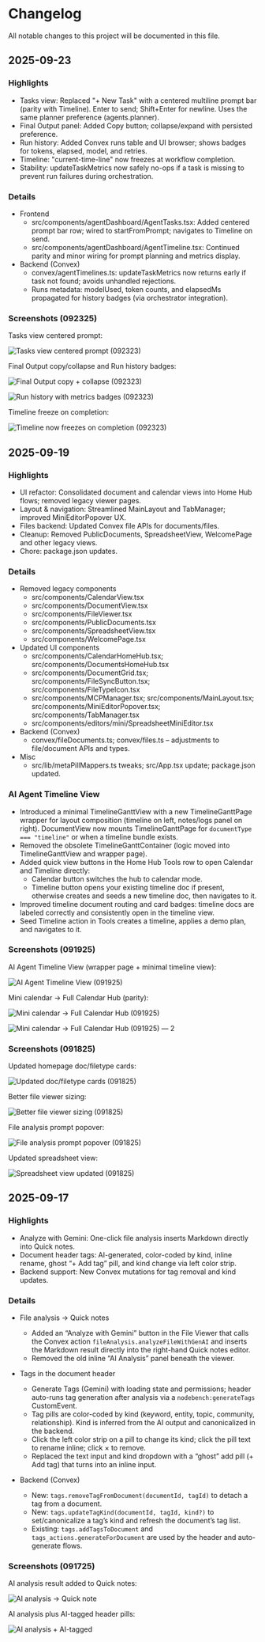 # Changelog

All notable changes to this project will be documented in this file.


## 2025-09-23

### Highlights
- Tasks view: Replaced "+ New Task" with a centered multiline prompt bar (parity with Timeline). Enter to send; Shift+Enter for newline. Uses the same planner preference (agents.planner).
- Final Output panel: Added Copy button; collapse/expand with persisted preference.
- Run history: Added Convex runs table and UI browser; shows badges for tokens, elapsed, model, and retries.
- Timeline: "current-time-line" now freezes at workflow completion.
- Stability: updateTaskMetrics now safely no-ops if a task is missing to prevent run failures during orchestration.

### Details
- Frontend
  - src/components/agentDashboard/AgentTasks.tsx: Added centered prompt bar row; wired to startFromPrompt; navigates to Timeline on send.
  - src/components/agentDashboard/AgentTimeline.tsx: Continued parity and minor wiring for prompt planning and metrics display.
- Backend (Convex)
  - convex/agentTimelines.ts: updateTaskMetrics now returns early if task not found; avoids unhandled rejections.
  - Runs metadata: modelUsed, token counts, and elapsedMs propagated for history badges (via orchestrator integration).

### Screenshots (092325)

Tasks view centered prompt:

![Tasks view centered prompt (092323)](./updated_screenshot/092323_dynamic_search_ai_agent_tasks_view_grid.png)

Final Output copy/collapse and Run history badges:

![Final Output copy + collapse (092323)](./updated_screenshot/092323_dynamic_search_ai_agent_timeline_view_expanded(1).png)

![Run history with metrics badges (092323)](./updated_screenshot/092323_dynamic_search_ai_agent_timeline_view_expanded(2).png)

Timeline freeze on completion:

![Timeline now freezes on completion (092323)](./updated_screenshot/092323_dynamic_search_ai_agent_timeline_view.png)

## 2025-09-19

### Highlights
- UI refactor: Consolidated document and calendar views into Home Hub flows; removed legacy viewer pages.
- Layout & navigation: Streamlined MainLayout and TabManager; improved MiniEditorPopover UX.
- Files backend: Updated Convex file APIs for documents/files.
- Cleanup: Removed PublicDocuments, SpreadsheetView, WelcomePage and other legacy views.
- Chore: package.json updates.

### Details
- Removed legacy components
  - src/components/CalendarView.tsx
  - src/components/DocumentView.tsx
  - src/components/FileViewer.tsx
  - src/components/PublicDocuments.tsx
  - src/components/SpreadsheetView.tsx
  - src/components/WelcomePage.tsx
- Updated UI components
  - src/components/CalendarHomeHub.tsx; src/components/DocumentsHomeHub.tsx
  - src/components/DocumentGrid.tsx; src/components/FileSyncButton.tsx; src/components/FileTypeIcon.tsx
  - src/components/MCPManager.tsx; src/components/MainLayout.tsx; src/components/MiniEditorPopover.tsx; src/components/TabManager.tsx
  - src/components/editors/mini/SpreadsheetMiniEditor.tsx
- Backend (Convex)
  - convex/fileDocuments.ts; convex/files.ts – adjustments to file/document APIs and types.
- Misc
  - src/lib/metaPillMappers.ts tweaks; src/App.tsx update; package.json updated.


### AI Agent Timeline View

- Introduced a minimal TimelineGanttView with a new TimelineGanttPage wrapper for layout composition (timeline on left, notes/logs panel on right). DocumentView now mounts TimelineGanttPage for `documentType === "timeline"` or when a timeline bundle exists.
- Removed the obsolete TimelineGanttContainer (logic moved into TimelineGanttView and wrapper page).
- Added quick view buttons in the Home Hub Tools row to open Calendar and Timeline directly:
  - Calendar button switches the hub to calendar mode.
  - Timeline button opens your existing timeline doc if present, otherwise creates and seeds a new timeline doc, then navigates to it.
- Improved timeline document routing and card badges: timeline docs are labeled correctly and consistently open in the timeline view.
- Seed Timeline action in Tools creates a timeline, applies a demo plan, and navigates to it.

### Screenshots (091925)

AI Agent Timeline View (wrapper page + minimal timeline view):

![AI Agent Timeline View (091925)](./updated_screenshot/091925_preview_ai_agent_timeline_view.png)

Mini calendar → Full Calendar Hub (parity):

![Mini calendar → Full Calendar Hub (091925)](./updated_screenshot/091925_mini_calendar_full_calendar_hub.png)

![Mini calendar → Full Calendar Hub (091925) — 2](./updated_screenshot/091925_mini_calendar_full_calendar_hub_2.png)


### Screenshots (091825)

Updated homepage doc/filetype cards:

![Updated doc/filetype cards (091825)](./updated_screenshot/091825_updated_doc_filetype_cards_homepage.png)

Better file viewer sizing:

![Better file viewer sizing (091825)](./updated_screenshot/091825_better_file_viewer_sizing.png)

File analysis prompt popover:

![File analysis prompt popover (091825)](./updated_screenshot/091825_file_analysis_prompt_popover.png)

Updated spreadsheet view:

![Spreadsheet view updated (091825)](./updated_screenshot/091825_spreadsheet_view_updated.png)



## 2025-09-17

### Highlights
- Analyze with Gemini: One-click file analysis inserts Markdown directly into Quick notes.
- Document header tags: AI-generated, color-coded by kind, inline rename, ghost “+ Add tag” pill, and kind change via left color strip.
- Backend support: New Convex mutations for tag removal and kind updates.

### Details
- File analysis → Quick notes
  - Added an “Analyze with Gemini” button in the File Viewer that calls the Convex action `fileAnalysis.analyzeFileWithGenAI` and inserts the Markdown result directly into the right-hand Quick notes editor.
  - Removed the old inline “AI Analysis” panel beneath the viewer.

- Tags in the document header
  - Generate Tags (Gemini) with loading state and permissions; header auto-runs tag generation after analysis via a `nodebench:generateTags` CustomEvent.
  - Tag pills are color-coded by kind (keyword, entity, topic, community, relationship). Kind is inferred from the AI output and canonicalized in the backend.
  - Click the left color strip on a pill to change its kind; click the pill text to rename inline; click × to remove.
  - Replaced the text input and kind dropdown with a “ghost” add pill (+ Add tag) that turns into an inline input.

- Backend (Convex)
  - New: `tags.removeTagFromDocument(documentId, tagId)` to detach a tag from a document.
  - New: `tags.updateTagKind(documentId, tagId, kind?)` to set/canonicalize a tag’s kind and refresh the document’s tag list.
  - Existing: `tags.addTagsToDocument` and `tags_actions.generateForDocument` are used by the header and auto-generate flows.

### Screenshots (091725)

AI analysis result added to Quick notes:

![AI analysis → Quick note](./updated_screenshot/091725_ai_file_analysis_quick_note.png)

AI analysis plus AI-tagged header pills:

![AI analysis + AI-tagged](./updated_screenshot/091725_ai_file_analysis_quick_note_ai_tagged.png)

